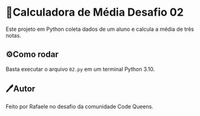  # 🔢Calculadora de Média Desafio 02
 Este projeto em Python coleta dados de um aluno e calcula a média de 
três notas.
 ## ⚙️Como rodar
  Basta executar o arquivo `02.py` em um terminal Python 3.10.
 ## 🖊️Autor
 Feito por Rafaele no desafio da comunidade Code Queens.
